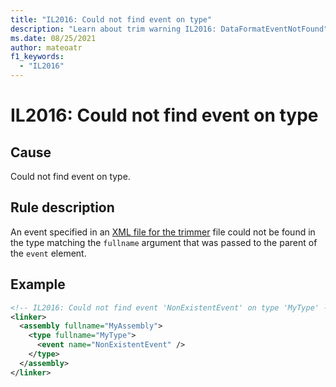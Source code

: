 ```yaml
---
title: "IL2016: Could not find event on type"
description: "Learn about trim warning IL2016: DataFormatEventNotFound"
ms.date: 08/25/2021
author: mateoatr
f1_keywords:
  - "IL2016"
---
```

# IL2016: Could not find event on type

## Cause

Could not find event on type.

## Rule description

An event specified in an [XML file for the trimmer](https://github.com/dotnet/runtime/blob/main/docs/tools/illink/data-formats.md) file could not be found in the type matching the `fullname` argument that was passed to the parent of the `event` element.

## Example

```xml
<!-- IL2016: Could not find event 'NonExistentEvent' on type 'MyType' -->
<linker>
  <assembly fullname="MyAssembly">
    <type fullname="MyType">
      <event name="NonExistentEvent" />
    </type>
  </assembly>
</linker>
```
